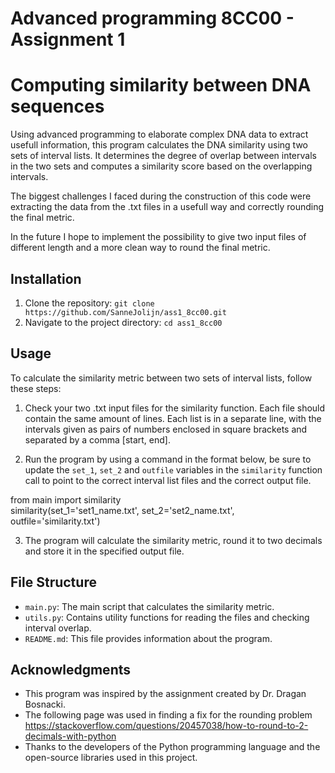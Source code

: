 # Advanced programming 8CC00 - Assignment 1
# Computing similarity between DNA sequences

Using advanced programming to elaborate complex DNA data to extract usefull information, this program calculates the DNA similarity using two sets of interval lists. It determines the degree of overlap between intervals in the two sets and computes a similarity score based on the overlapping intervals. 

The biggest challenges I faced during the construction of this code were extracting the data from the .txt files in a usefull way and correctly rounding the final metric.

In the future I hope to implement the possibility to give two input files of different length and a more clean way to round the final metric.

## Installation

1. Clone the repository: `git clone https://github.com/SanneJolijn/ass1_8cc00.git`
2. Navigate to the project directory: `cd ass1_8cc00`

## Usage

To calculate the similarity metric between two sets of interval lists, follow these steps:

1. Check your two .txt input files for the similarity function. Each file should contain the same amount of lines. Each list is in a separate line, with the intervals given as pairs of numbers enclosed in square brackets and separated by a comma [start, end].


2. Run the program by using a command in the format below, be sure to update the `set_1`, `set_2` and `outfile` variables in the `similarity` function call to point to the correct interval list files and the correct output file.

from main import similarity\
similarity(set_1='set1_name.txt', set_2='set2_name.txt', outfile='similarity.txt')


3. The program will calculate the similarity metric, round it to two decimals and store it in the specified output file.

## File Structure

- `main.py`: The main script that calculates the similarity metric.
- `utils.py`: Contains utility functions for reading the files and checking interval overlap.
- `README.md`: This file provides information about the program.

## Acknowledgments

- This program was inspired by the assignment created by Dr. Dragan Bosnacki.
- The following page was used in finding a fix for the rounding problem https://stackoverflow.com/questions/20457038/how-to-round-to-2-decimals-with-python
- Thanks to the developers of the Python programming language and the open-source libraries used in this project.
